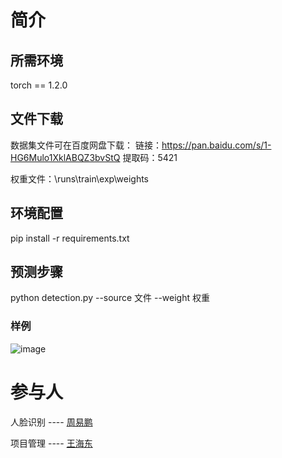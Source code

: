 # 简介

## 所需环境
torch == 1.2.0

## 文件下载
数据集文件可在百度网盘下载：
链接：https://pan.baidu.com/s/1-HG6Mulo1XklABQZ3bvStQ
提取码：5421

权重文件：\runs\train\exp\weights

## 环境配置
pip install -r requirements.txt

## 预测步骤
python detection.py --source 文件 --weight 权重
### 样例
![image](https://user-images.githubusercontent.com/63147033/228762133-f1dcc023-e335-4727-a67a-fbd43c66fb94.png)


# 参与人

人脸识别 ---- [周易鹏](https://github.com/eduujspeng) 

项目管理 ---- [王海东](https://github.com/donghaiwang)


